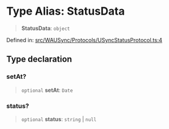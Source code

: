 # Type Alias: StatusData

> **StatusData**: `object`

Defined in: [src/WAUSync/Protocols/USyncStatusProtocol.ts:4](https://github.com/Fokusdotid/Baileys/blob/b457796e9982984bfe7323cdd6fea8bc613c4ed0/src/WAUSync/Protocols/USyncStatusProtocol.ts#L4)

## Type declaration

### setAt?

> `optional` **setAt**: `Date`

### status?

> `optional` **status**: `string` \| `null`
